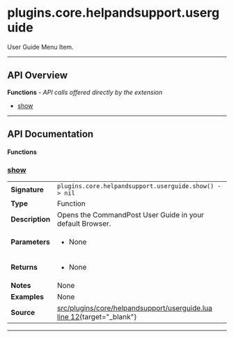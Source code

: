 # plugins.core.helpandsupport.userguide

User Guide Menu Item.

---

## API Overview
**Functions** - _API calls offered directly by the extension_
 * [show](#show)


---

## API Documentation

#### Functions


### [show](#show)

|                                             |                                                                                     |
| --------------------------------------------|-------------------------------------------------------------------------------------|
| **Signature**                               | `plugins.core.helpandsupport.userguide.show() -> nil`                                                                    |
| **Type**                                    | Function                                                                     |
| **Description**                             | Opens the CommandPost User Guide in your default Browser.                                                                     |
| **Parameters**                              | <ul><li>None</li></ul> |
| **Returns**                                 | <ul><li>None</li></ul>          |
| **Notes**                                   | None |
| **Examples**                                | None |
| **Source**                                  | [src/plugins/core/helpandsupport/userguide.lua line 12](https://github.com/CommandPost/CommandPost/blob/develop/src/plugins/core/helpandsupport/userguide.lua#L12){target="_blank"} |

---

